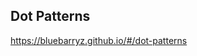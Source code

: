 ## Dot Patterns
<a href="https://bluebarryz.github.io/#/dot-patterns">https://bluebarryz.github.io/#/dot-patterns</a>
